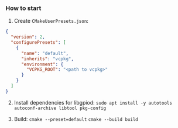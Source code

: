 ### How to start
1. Create ```CMakeUserPresets.json```:
```json
{
  "version": 2,
  "configurePresets": [
    {
      "name": "default",
      "inherits": "vcpkg",
      "environment": {
        "VCPKG_ROOT": "<path to vcpkg>"
      }
    }
  ]
}
```
2. Install dependencies for libgpiod:
`sudo apt install -y autotools autoconf-archive libtool pkg-config`

3. Build:
`cmake --preset=default`
`cmake --build build`
